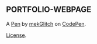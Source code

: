 PORTFOLIO-WEBPAGE
-----------------


A [Pen](https://codepen.io/mekglitch/pen/PozQBOg) by [mekGlitch](https://codepen.io/mekglitch) on [CodePen](https://codepen.io).

[License](https://codepen.io/mekglitch/pen/PozQBOg/license).